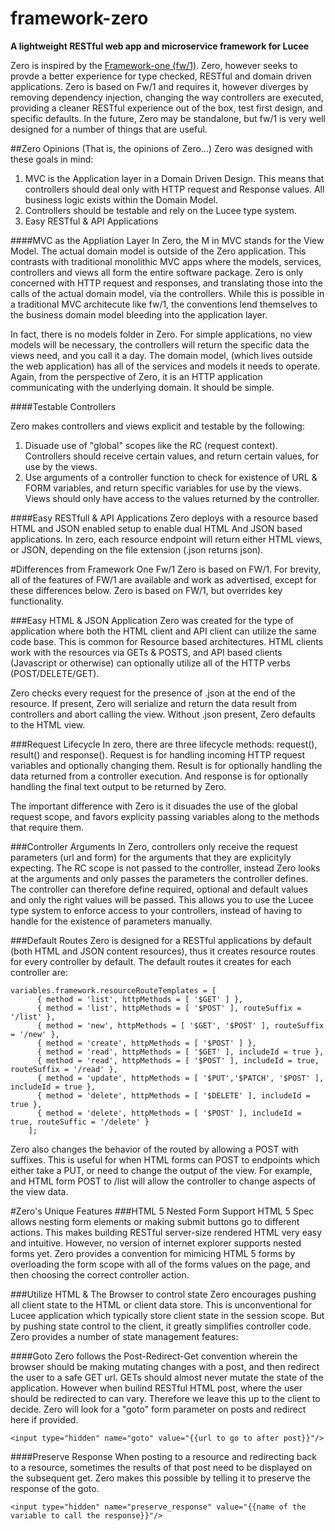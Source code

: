 # framework-zero
**A lightweight RESTful web app and microservice framework for Lucee**

Zero is inspired by the [Framework-one (fw/1)](https://github.com/framework-one/fw1). Zero, however seeks to provde a better experience for type checked, RESTful and domain driven applications. Zero is based on Fw/1 and requires it, however diverges by removing dependency injection, changing the way controllers are executed, providing a cleaner RESTful experience out of the box, test first design, and specific defaults. In the future, Zero may be standalone, but fw/1 is very well designed for a number of things that are useful. 

##Zero Opinions
(That is, the opinions of Zero...)
Zero was designed with these goals in mind:

1. MVC is the Application layer in a Domain Driven Design. This means that controllers should deal only with HTTP request and Response values. All business logic exists within the Domain Model. 
2. Controllers should be testable and rely on the Lucee type system.
3. Easy RESTful & API Applications

####MVC as the Appliation Layer
In Zero, the M in MVC stands for the View Model. The actual domain model is outside of the Zero application. This contrasts with traditional monolithic MVC apps where the models, services, controllers and views all form the entire software package. Zero is only concerned with HTTP request and responses, and translating those into the calls of the actual domain model, via the controllers. While this is possible in a traditional MVC architecute like fw/1, the conventions lend themselves to the business domain model bleeding into the application layer.

In fact, there is no models folder in Zero. For simple applications, no view models will be necessary, the controllers will return the specific data the views need, and you call it a day. The domain model, (which lives outside the web application) has all of the services and models it needs to operate. Again, from the perspective of Zero, it is an HTTP application communicating with the underlying domain. It should be simple.

####Testable Controllers

Zero makes controllers and views explicit and testable by the following:

1. Disuade use of "global" scopes like the RC (request context). Controllers should receive certain values, and return certain values, for use by the views.
2. Use arguments of a controller function to check for existence of URL & FORM variables, and return specific variables for use by the views. Views should only have access to the values returned by the controller.

####Easy RESTfull & API Applications
Zero deploys with a resource based HTML and JSON enabled setup to enable dual HTML And JSON based applications. In zero, each resource endpoint will return either HTML views, or JSON, depending on the file extension (.json returns json).

#Differences from Framework One Fw/1
Zero is based on FW/1. For brevity, all of the features of FW/1 are available and work as advertised, except for these differences below. Zero is based on FW/1, but overrides key functionality.

###Easy HTML & JSON Application
Zero was created for the type of application where both the HTML client and API client can utilize the same code base. This is common for Resource based architectures. HTML clients work with the resources via GETs & POSTS, and API based clients (Javascript or otherwise) can optionally utilize all of the HTTP verbs (POST/DELETE/GET).

Zero checks every request for the presence of .json at the end of the resource. If present, Zero will serialize and return the data result from controllers and abort calling the view. Without .json present, Zero defaults to the HTML view. 

###Request Lifecycle
In zero, there are three lifecycle methods: request(), result() and response(). Request is for handling incoming HTTP request variables and optionally changing them. Result is for optionally handling the data returned from a controller execution. And response is for optionally handling the final text output to be returned by Zero.

The important difference with Zero is it disuades the use of the global request scope, and favors explicity passing variables along to the methods that require them.

###Controller Arguments
In Zero, controllers only receive the request parameters (url and form) for the arguments that they are explicityly expecting. The RC scope is not passed to the controller, instead Zero looks at the arguments and only passes the parameters the controller defines. The controller can therefore define required, optional and default values and only the right values will be passed. This allows you to use the Lucee type system to enforce access to your controllers, instead of having to handle for the existence of parameters manually.

###Default Routes
Zero is designed for a RESTful applications by default (both HTML and JSON content resources), thus it creates resource routes for every controller by default. The default routes it creates for each controller are:

```
variables.framework.resourceRouteTemplates = [
	  { method = 'list', httpMethods = [ '$GET' ] },
	  { method = 'list', httpMethods = [ '$POST' ], routeSuffix = '/list' },
	  { method = 'new', httpMethods = [ '$GET', '$POST' ], routeSuffix = '/new' },
	  { method = 'create', httpMethods = [ '$POST' ] },
	  { method = 'read', httpMethods = [ '$GET' ], includeId = true },
	  { method = 'read', httpMethods = [ '$POST' ], includeId = true, routeSuffix = '/read' },
	  { method = 'update', httpMethods = [ '$PUT','$PATCH', '$POST' ], includeId = true },
	  { method = 'delete', httpMethods = [ '$DELETE' ], includeId = true },
	  { method = 'delete', httpMethods = [ '$POST' ], includeId = true, routeSuffic = '/delete' }
	];
```

Zero also changes the behavior of the routed by allowing a POST with suffixes. This is useful for when HTML forms can POST to endpoints which either take a PUT, or need to change the output of the view. For example, and HTML form POST to /list will allow the controller to change aspects of the view data.

#Zero's Unique Features
###HTML 5 Nested Form Support
HTML 5 Spec allows nesting form elements or making submit buttons go to different actions. This makes building RESTful server-size rendered HTML very easy and intuitive. However, no version of internet explorer supports nested forms yet. Zero provides a convention for mimicing HTML 5 forms by overloading the form scope with all of the forms values on the page, and then choosing the correct controller action.

###Utilize HTML & The Browser to control state
Zero encourages pushing all client state to the HTML or client data store. This is unconventional for Lucee application which typically store client state in the session scope. But by pushing state control to the client, it greatly simplifies controller code. Zero provides a number of state management features:

####Goto
Zero follows the Post-Redirect-Get convention wherein the browser should be making mutating changes with a post, and then redirect the user to a safe GET url. GETs should almost never mutate the state of the application. However when builind RESTful HTML post, where the user should be redirected to can vary. Therefore we leave this up to the client to decide. Zero will look for a "goto" form parameter on posts and redirect here if provided. 

`<input type="hidden" name="goto" value="{{url to go to after post}}"/>`

####Preserve Response
When posting to a resource and redirecting back to a resource, sometimes the results of that post need to be displayed on the subsequent get. Zero makes this possible by telling it to preserve the response of the goto.

`<input type="hidden" name="preserve_response" value="{{name of the variable to call the response}}"/>`
